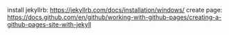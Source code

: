 install jekyllrb: https://jekyllrb.com/docs/installation/windows/
create page: https://docs.github.com/en/github/working-with-github-pages/creating-a-github-pages-site-with-jekyll